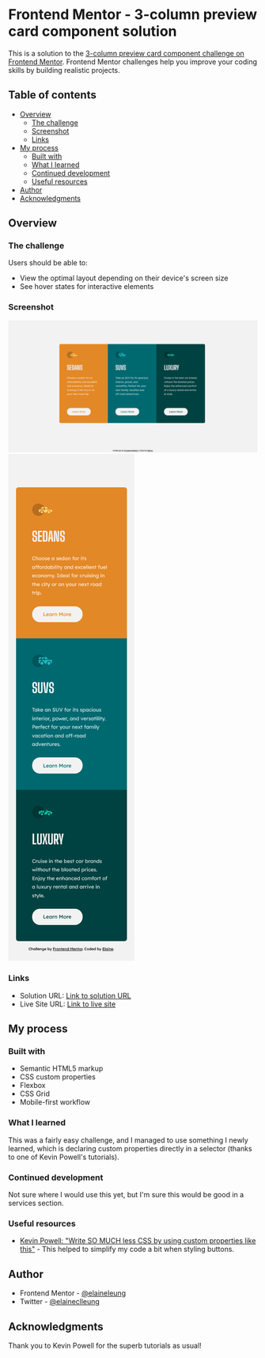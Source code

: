 # Frontend Mentor - 3-column preview card component solution

This is a solution to the [3-column preview card component challenge on Frontend Mentor](https://www.frontendmentor.io/challenges/3column-preview-card-component-pH92eAR2-). Frontend Mentor challenges help you improve your coding skills by building realistic projects.

## Table of contents

- [Overview](#overview)
  - [The challenge](#the-challenge)
  - [Screenshot](#screenshot)
  - [Links](#links)
- [My process](#my-process)
  - [Built with](#built-with)
  - [What I learned](#what-i-learned)
  - [Continued development](#continued-development)
  - [Useful resources](#useful-resources)
- [Author](#author)
- [Acknowledgments](#acknowledgments)

## Overview

### The challenge

Users should be able to:

- View the optimal layout depending on their device's screen size
- See hover states for interactive elements

### Screenshot

![Desktop view of solution](./design/desktop.png)
![Mobile view of solution](./design/mobile.png)

### Links

- Solution URL: [Link to solution URL](https://www.frontendmentor.io/solutions/mobilefirst-threecolumn-preview-card-t5FYsnZYI)
- Live Site URL: [Link to live site](https://elaineleung.github.io/frontendmentor/3columnpreview/)

## My process

### Built with

- Semantic HTML5 markup
- CSS custom properties
- Flexbox
- CSS Grid
- Mobile-first workflow

### What I learned

This was a fairly easy challenge, and I managed to use something I newly learned, which is declaring custom properties directly in a selector (thanks to one of Kevin Powell's tutorials).

### Continued development

Not sure where I would use this yet, but I'm sure this would be good in a services section.

### Useful resources

- [Kevin Powell: "Write SO MUCH less CSS by using custom properties like this"](https://youtu.be/Wyc2hJZ_W8o) - This helped to simplify my code a bit when styling buttons.

## Author

- Frontend Mentor - [@elaineleung](https://www.frontendmentor.io/profile/elaineleung)
- Twitter - [@elaineclleung](https://twitter.com/elaineclleung)

## Acknowledgments

Thank you to Kevin Powell for the superb tutorials as usual!
